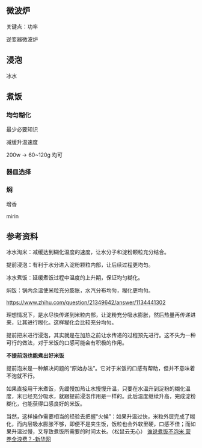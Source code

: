 ## 微波炉
关键点：功率

逆变器微波炉

## 浸泡
冰水
## 煮饭
### 均匀糊化
最少必要知识 



减缓升温速度

200w -> 60~120g 均可

### 器皿选择

### 焖

增香

mirin

## 参考资料
冰水淘米：减缓达到糊化温度的速度，让水分子和淀粉颗粒充分结合。

提前浸泡：有利于水分进入淀粉颗粒内部，让后续过程更均匀。 

冰水煮饭：延缓煮饭过程中温度的上升期，保证均匀糊化。 

焖饭：锅内余温使米粒充分膨胀，水汽分布均匀，糊化更均匀。

https://www.zhihu.com/question/21349642/answer/1134441302

理想情况下，是水尽快传递到米粒内部，让淀粉充分吸水膨胀，然后热量再传递进来，让其进行糊化。这样糊化会比较充分均匀。

提前把米进行浸泡，其实就是在加热之前让水传递的过程预先进行。这不失为一种可行的做法，对于米饭的口感可能会有积极的作用。

**不提前泡也能煮出好米饭**

提前泡米是一种解决问题的“原始办法”。它对于米饭的口感有帮助，但并不意味着不泡就不行。

如果直接用干米煮饭，先缓慢加热让水慢慢升温，只要在水温升到淀粉的糊化温度，米已经充分吸水，就跟提前浸泡作用是一样的。此后温度继续升高，完成淀粉糊化，也能获得口感良好的米饭。

当然，这样操作需要相当的经验去把握“火候”：如果升温过快，米粒外层完成了糊化，而内层吸水膨胀不够，即便不是夹生饭，饭粒也会外软里硬，口感不佳；而如果升温过慢，又导致煮饭所需要的时间太长。（松鼠云无心）
[谁说煮饭不泡米 营养全浪费？-新华网](http://m.xinhuanet.com/food/2018-10/17/c_1123569955.htm)

